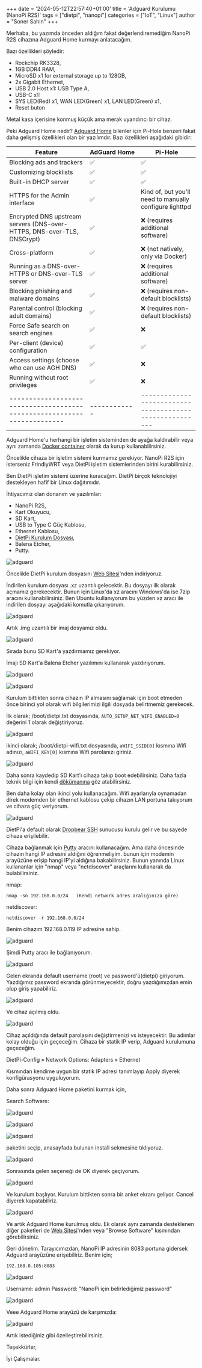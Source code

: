 +++
date = '2024-05-12T22:57:40+01:00'
title = 'Adguard Kurulumu (NanoPi R2S)'
tags = ["dietpi", "nanopi"]
categories = ["IoT", "Linux"]
author = "Soner Sahin"
+++

Merhaba, bu yazımda önceden aldığım fakat değerlendiremediğim NanoPi R2S cihazına Adguard Home kurmayı anlatacağım.

Bazı özellikleri şöyledir:
- Rockchip RK3328,
- 1GB DDR4 RAM,
- MicroSD x1 for external storage up to 128GB,
-  2x Gigabit Ethernet,
- USB 2.0 Host x1: USB Type A,
- USB-C x1:
- SYS LED(Red) x1,  WAN LED(Green) x1,  LAN LED(Green) x1,
- Reset buton

Metal kasa içerisine konmuş küçük ama merak uyandırıcı bir cihaz.

Peki Adguard Home nedir?
[Adguard Home](https://adguard.com/tr/adguard-home/overview.html) bilenler için Pi-Hole benzeri fakat daha gelişmiş özellikleri olan bir yazılımdır. 
Bazı özellikleri aşağıdaki gibidir:

| Feature                                                                 | AdGuard Home | Pi-Hole                                                 |
| ----------------------------------------------------------------------- | ------------ | ------------------------------------------------------- |
| Blocking ads and trackers                                               | ✅            | ✅                                                       |
| Customizing blocklists                                                  | ✅            | ✅                                                       |
| Built-in DHCP server                                                    | ✅            | ✅                                                       |
| HTTPS for the Admin interface                                           | ✅            | Kind of, but you'll need to manually configure lighttpd |
| Encrypted DNS upstream servers (DNS-over-HTTPS, DNS-over-TLS, DNSCrypt) | ✅            | ❌ (requires additional software)                        |
| Cross-platform                                                          | ✅            | ❌ (not natively, only via Docker)                       |
| Running as a DNS-over-HTTPS or DNS-over-TLS server                      | ✅            | ❌ (requires additional software)                        |
| Blocking phishing and malware domains                                   | ✅            | ❌ (requires non-default blocklists)                     |
| Parental control (blocking adult domains)                               | ✅            | ❌ (requires non-default blocklists)                     |
| Force Safe search on search engines                                     | ✅            | ❌                                                       |
| Per-client (device) configuration                                       | ✅            | ✅                                                       |
| Access settings (choose who can use AGH DNS)                            | ✅            | ❌                                                       |
| Running without root privileges                                         | ✅            | ❌                                                       |
| ----------------------------------------------------------------------- | ------------ | ------------------------------------------------------- |


Adguard Home'u herhangi bir işletim sisteminden de ayağa kaldırabilir veya aynı zamanda [Docker container](https://hub.docker.com/r/adguard/adguardhome) olarak da kurup kullanabilirsiniz. 

Öncelikle cihaza bir işletim sistemi kurmamız gerekiyor. NanoPi R2S için isterseniz FrindlyWRT veya DietPi işletim sistemlerinden birini kurabilirsiniz.

Ben DietPi işletim sistemi üzerine kuracağım. DietPi birçok teknolojiyi destekleyen hafif bir Linux dağıtımıdır.

İhtiyacımız olan donanım ve yazılımlar:
- NanoPi R2S,
- Kart Okuyucu,
- SD Kart,
- USB to Type C Güç Kablosu,
- Ethernet Kablosu,
- [DietPi Kurulum Dosyası](https://dietpi.com/downloads/images/DietPi_NanoPiR2S-ARMv8-Bookworm.img.xz),
- Balena Etcher,
- Putty.

![adguard](/images/AdguardKurulumu/donanımlar.jpg)



Öncelikle DietPi kurulum dosyasını [Web Sitesi](https://dietpi.com/)'nden indiriyoruz. 

İndirilen kurulum dosyası .xz uzantılı gelecektir. Bu dosyayı ilk olarak açmamız gerekecektir. Bunun için Linux'da xz aracını Windows'da ise 7zip aracını kullanabilirsiniz.
Ben Ubuntu kullanıyorum bu yüzden xz aracı ile indirilen dosyayı aşağıdaki komutla çıkarıyorum.

![adguard](/images/AdguardKurulumu/4.png)


Artık .img uzantılı bir imaj dosyamız oldu. 

![adguard](/images/AdguardKurulumu/5.png)



Sırada bunu SD Kart'a yazdırmamız gerekiyor.

İmajı SD Kart'a Balena Etcher yazılımını kullanarak yazdırıyorum.

![adguard](/images/AdguardKurulumu/2.png)

![adguard](/images/AdguardKurulumu/3.png)


Kurulum bittikten sonra cihazın IP almasını sağlamak için boot etmeden önce birinci yol olarak wifi bilgilerimizi ilgili dosyada belirtmemiz gerekecek.

İlk olarak;
/boot/dietpi.txt
dosyasında,
`AUTO_SETUP_NET_WIFI_ENABLED=0` değerini 1 olarak değiştiriyoruz.

![adguard](/images/AdguardKurulumu/6.png)

ikinci olarak;
/boot/dietpi-wifi.txt 
dosyasında,
```aWIFI_SSID[0]``` kısmına Wifi adınızı,
```aWIFI_KEY[0]``` kısmına Wifi parolanızı giriniz.

![adguard](/images/AdguardKurulumu/7.png)


Daha sonra kaydedip SD Kart'ı cihaza takıp boot edebilirsiniz. Daha fazla teknik bilgi için kendi [dökümanına](https://dietpi.com/docs/install/) göz atabilirsiniz.

Ben daha kolay olan ikinci yolu kullanacağım.
Wifi ayarlarıyla oynamadan direk modemden bir ethernet kablosu çekip cihazın LAN portuna takıyorum ve cihaza güç veriyorum.

![adguard](/images/AdguardKurulumu/8.jpg)


DietPi'a default olarak [Dropbear SSH](https://dietpi.com/docs/software/ssh/#dropbear) sunucusu kurulu gelir ve bu sayede cihaza erişilebilir.

Cihaza bağlanmak için [Putty](https://www.putty.org/) aracını kullanacağım. Ama daha öncesinde cihazın hangi IP adresini aldığını öğrenmeliyim. bunun için modemin arayüzüne erişip hangi IP'yi aldığına bakabilirsiniz. Bunun yanında Linux kullananlar için "nmap" veya "netdiscover" araçlarını kullanarak da bulabilirsiniz.

nmap:
```
nmap -sn 192.168.0.0/24   (Kendi network adres aralığınıza göre)
```

netdiscover:
```
netdiscover -r 192.168.0.0/24
```


Benim cihazım  192.168.0.119 IP adresine sahip. 

![adguard](/images/AdguardKurulumu/9.png)


Şimdi Putty aracı ile bağlanıyorum.

![adguard](/images/AdguardKurulumu/10.png)


Gelen ekranda default username (root) ve password'ü(dietpi) giriyorum. Yazdığımız password ekranda görünmeyecektir, doğru yazdığımızdan emin olup giriş yapabiliriz. 

![adguard](/images/AdguardKurulumu/11.png)

Ve cihaz açılmış oldu.

![adguard](/images/AdguardKurulumu/12.png)


Cihaz açıldığında default parolasını değiştirmenizi vs isteyecektir. Bu adımlar kolay olduğu için geçeceğim. Cihaza bir statik IP verip, Adguard kurulumuna geçeceğim.

DietPi-Config » Network Options: Adapters » Ethernet

Kısmından kendime uygun bir statik IP adresi tanımlayıp Apply diyerek konfigürasyonu uyguluyorum.

Daha sonra Adguard Home paketini kurmak için,

Search Software:

![adguard](/images/AdguardKurulumu/13.png)

![adguard](/images/AdguardKurulumu/14.png)

![adguard](/images/AdguardKurulumu/15.png)

paketini seçip, anasayfada bulunan install sekmesine tıklıyoruz.

![adguard](/images/AdguardKurulumu/16.png)

Sonrasında gelen seçeneği de OK diyerek geçiyorum.

![adguard](/images/AdguardKurulumu/17.png)

Ve kurulum başlıyor. Kurulum bittikten sonra bir anket ekranı geliyor. Cancel diyerek kapatabiliriz.

![adguard](/images/AdguardKurulumu/18.png)

Ve artık Adguard Home kurulmuş oldu. 
Ek olarak aynı zamanda desteklenen diğer paketleri de [Web Sitesi](https://dietpi.com/docs/software/)'nden veya "Browse Software" kısmından görebilirsiniz.

Geri dönelim.
Tarayıcımızdan, 
NanoPi IP adresinin 8083 portuna gidersek Adguard arayüzüne erişebiliriz.
Benim için;
```
192.168.0.105:8083
```

![adguard](/images/AdguardKurulumu/19.png)

Username: admin
Password: "NanoPi için belirlediğimiz password"

![adguard](/images/AdguardKurulumu/20.png)

Veee Adguard Home arayüzü de karşımızda:

![adguard](/images/AdguardKurulumu/21.png)

Artık istediğiniz gibi özelleştirebilirsiniz.

Teşekkürler,

İyi Çalışmalar.


